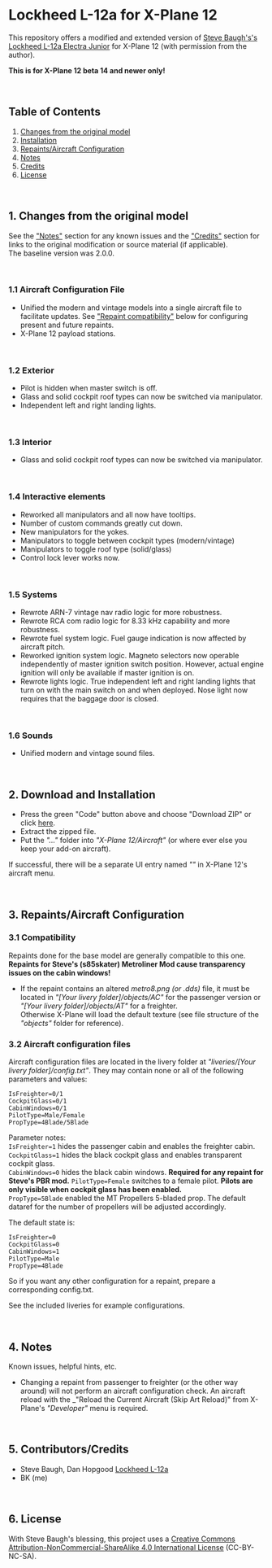 # Lockheed L-12a for X-Plane 12

This repository offers a modified and extended version of [Steve Baugh's's Lockheed L-12a Electra Junior](https://forums.x-plane.org/index.php?/files/file/75273-lockheed-model-12a-electra-junior/) for X-Plane 12 (with permission from the author).

**This is for X-Plane 12 beta 14 and newer only!**

&nbsp;

<a name="toc"></a>
## Table of Contents
1. [Changes from the original model](#1.0)
2. [Installation](#2.0)
3. [Repaints/Aircraft Configuration](#3.0)
4. [Notes](#4.0)
5. [Credits](#5.0)
6. [License](#6.0)

&nbsp;

<a name="1.0"></a>
## 1. Changes from the original model

See the ["Notes"](#4.0) section for any known issues and the ["Credits"](#5.0) section for links to the original modification or source material (if applicable).   
The baseline version was 2.0.0.

&nbsp;

### 1.1 Aircraft Configuration File

- Unified the modern and vintage models into a single aircraft file to facilitate updates. See ["Repaint compatibility"](#3.0) below for configuring present and future repaints.
- X-Plane 12 payload stations.

&nbsp;

### 1.2 Exterior

- Pilot is hidden when master switch is off.
- Glass and solid cockpit roof types can now be switched via manipulator.
- Independent left and right landing lights.

&nbsp;

### 1.3 Interior

- Glass and solid cockpit roof types can now be switched via manipulator.

&nbsp;

### 1.4 Interactive elements

- Reworked all manipulators and all now have tooltips.
- Number of custom commands greatly cut down.
- New manipulators for the yokes.
- Manipulators to toggle between cockpit types (modern/vintage)
- Manipulators to toggle roof type (solid/glass)
- Control lock lever works now.

&nbsp;

### 1.5 Systems

- Rewrote ARN-7 vintage nav radio logic for more robustness.
- Rewrote RCA com radio logic for 8.33 kHz capability and more robustness.
- Rewrote fuel system logic. Fuel gauge indication is now affected by aircraft pitch.
- Reworked ignition system logic. Magneto selectors now operable independently of master ignition switch position. However, actual engine ignition will only be available if master ignition is on.
- Rewrote lights logic. True independent left and right landing lights that turn on with the main switch on and when deployed. Nose light now requires that the baggage door is closed.

&nbsp;

### 1.6 Sounds

- Unified modern and vintage sound files.





&nbsp;

<a name="2.0"></a>
## 2. Download and Installation

- Press the green "Code" button above and choose "Download ZIP" or click [here](https://github.com/JT8D-17/x-plane-metroliner/archive/refs/heads/main.zip).
- Extract the zipped file.
- Put the _"..."_ folder into _"X-Plane 12/Aircraft"_ (or where ever else you keep your add-on aircraft).

If successful, there will be a separate UI entry named _""_ in X-Plane 12's aircraft menu.

&nbsp;

<a name="3.0"></a>
## 3. Repaints/Aircraft Configuration

### 3.1 Compatibility

Repaints done for the base model are generally compatible to this one.   
**Repaints for Steve's (s85skater) Metroliner Mod cause transparency issues on the cabin windows!**

- If the repaint contains an altered _metro8.png (or .dds)_ file, it must be located in _"[Your livery folder]/objects/AC"_ for the passenger version or _"[Your livery folder]/objects/AT"_ for a freighter.   
Otherwise X-Plane will load the default texture (see file structure of the _"objects"_ folder for reference).

### 3.2 Aircraft configuration files

Aircraft configuration files are located in the livery folder at _"liveries/[Your livery folder]/config.txt"_. They may contain none or all of the following parameters and values:
```
IsFreighter=0/1
CockpitGlass=0/1
CabinWindows=0/1
PilotType=Male/Female
PropType=4Blade/5Blade
```

Parameter notes:   
`IsFreighter=1` hides the passenger cabin and enables the freighter cabin.   
`CockpitGlass=1` hides the black cockpit glass and enables transparent cockpit glass.   
`CabinWindows=0` hides the black cabin windows. **Required for any repaint for Steve's PBR mod.**
`PilotType=Female` switches to a female pilot. **Pilots are only visible when cockpit glass has been enabled.**  
`PropType=5Blade` enabled the MT Propellers 5-bladed prop. The default dataref for the number of propellers will be adjusted accordingly.

The default state is:   
```
IsFreighter=0
CockpitGlass=0
CabinWindows=1
PilotType=Male
PropType=4Blade
```
So if you want any other configuration for a repaint, prepare a corresponding config.txt.

See the included liveries for example configurations.

&nbsp;

<a name="4.0"></a>
## 4. Notes

Known issues, helpful hints, etc.

- Changing a repaint from passenger to freighter (or the other way around) will not perform an aircraft configuration check. An aircraft reload with the _"Reload the Current Aircraft (Skip Art Reload)" from X-Plane's _"Developer"_ menu is required.

&nbsp;

<a name="5.0"></a>
## 5. Contributors/Credits

- Steve Baugh, Dan Hopgood [Lockheed L-12a](https://forums.x-plane.org/index.php?/files/file/75273-lockheed-model-12a-electra-junior/)
- BK (me)

&nbsp;

<a name="6.0"></a>
## 6. License

With Steve Baugh's blessing, this project uses a [Creative Commons Attribution-NonCommercial-ShareAlike 4.0 International License](https://creativecommons.org/licenses/by-nc-sa/4.0/) (CC-BY-NC-SA).
